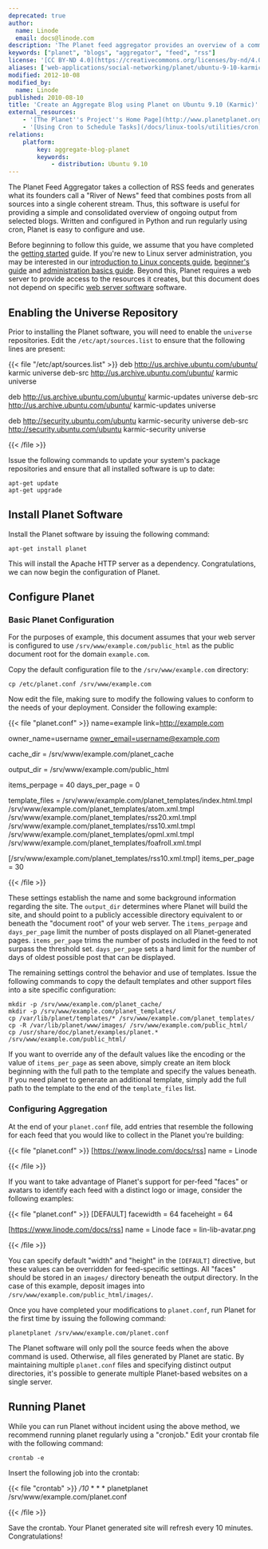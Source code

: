 ```yaml
---
deprecated: true
author:
  name: Linode
  email: docs@linode.com
description: 'The Planet feed aggregator provides an overview of a community by collecting all feeds produced by a community.'
keywords: ["planet", "blogs", "aggregator", "feed", "rss"]
license: '[CC BY-ND 4.0](https://creativecommons.org/licenses/by-nd/4.0)'
aliases: ['web-applications/social-networking/planet/ubuntu-9-10-karmic/']
modified: 2012-10-08
modified_by:
  name: Linode
published: 2010-08-10
title: 'Create an Aggregate Blog using Planet on Ubuntu 9.10 (Karmic)'
external_resources:
    - '[The Planet''s Project''s Home Page](http://www.planetplanet.org)'
    - '[Using Cron to Schedule Tasks](/docs/linux-tools/utilities/cron)'
relations:
    platform:
        key: aggregate-blog-planet
        keywords:
            - distribution: Ubuntu 9.10
---
```




The Planet Feed Aggregator takes a collection of RSS feeds and generates what its founders call a "River of News" feed that combines posts from all sources into a single coherent stream. Thus, this software is useful for providing a simple and consolidated overview of ongoing output from selected blogs. Written and configured in Python and run regularly using cron, Planet is easy to configure and use.

Before beginning to follow this guide, we assume that you have completed the [getting started](/docs/getting-started/) guide. If you're new to Linux server administration, you may be interested in our [introduction to Linux concepts guide](/docs/tools-reference/introduction-to-linux-concepts/), [beginner's guide](/docs/platform/billing-and-support/linode-beginners-guide/) and [administration basics guide](/docs/tools-reference/linux-system-administration-basics/). Beyond this, Planet requires a web server to provide access to the resources it creates, but this document does not depend on specific [web server software](/docs/web-servers/) software.

## Enabling the Universe Repository

Prior to installing the Planet software, you will need to enable the `universe` repositories. Edit the `/etc/apt/sources.list` to ensure that the following lines are present:

{{< file "/etc/apt/sources.list" >}}
deb http://us.archive.ubuntu.com/ubuntu/ karmic universe
deb-src http://us.archive.ubuntu.com/ubuntu/ karmic universe

deb http://us.archive.ubuntu.com/ubuntu/ karmic-updates universe
deb-src http://us.archive.ubuntu.com/ubuntu/ karmic-updates universe

deb http://security.ubuntu.com/ubuntu karmic-security universe
deb-src http://security.ubuntu.com/ubuntu karmic-security universe

{{< /file >}}


Issue the following commands to update your system's package repositories and ensure that all installed software is up to date:

    apt-get update
    apt-get upgrade

## Install Planet Software

Install the Planet software by issuing the following command:

    apt-get install planet

This will install the Apache HTTP server as a dependency. Congratulations, we can now begin the configuration of Planet.

## Configure Planet

### Basic Planet Configuration

For the purposes of example, this document assumes that your web server is configured to use `/srv/www/example.com/public_html` as the public document root for the domain `example.com`.

Copy the default configuration file to the `/srv/www/example.com` directory:

    cp /etc/planet.conf /srv/www/example.com

Now edit the file, making sure to modify the following values to conform to the needs of your deployment. Consider the following example:

{{< file "planet.conf" >}}
name=example link=http://example.com

owner_name=username <owner_email=username@example.com>

cache_dir = /srv/www/example.com/planet_cache

output_dir = /srv/www/example.com/public_html

items_perpage = 40 days_per_page = 0

template_files = /srv/www/example.com/planet_templates/index.html.tmpl /srv/www/example.com/planet_templates/atom.xml.tmpl /srv/www/example.com/planet_templates/rss20.xml.tmpl /srv/www/example.com/planet_templates/rss10.xml.tmpl /srv/www/example.com/planet_templates/opml.xml.tmpl /srv/www/example.com/planet_templates/foafroll.xml.tmpl

[/srv/www/example.com/planet_templates/rss10.xml.tmpl] items_per_page = 30

{{< /file >}}


These settings establish the name and some background information regarding the site. The `output_dir` determines where Planet will build the site, and should point to a publicly accessible directory equivalent to or beneath the "document root" of your web server. The `items_perpage` and `days_per_page` limit the number of posts displayed on all Planet-generated pages. `items_per_page` trims the number of posts included in the feed to not surpass the threshold set. `days_per_page` sets a hard limit for the number of days of oldest possible post that can be displayed.

The remaining settings control the behavior and use of templates. Issue the following commands to copy the default templates and other support files into a site specific configuration:

    mkdir -p /srv/www/example.com/planet_cache/
    mkdir -p /srv/www/example.com/planet_templates/
    cp /var/lib/planet/templates/* /srv/www/example.com/planet_templates/
    cp -R /var/lib/planet/www/images/ /srv/www/example.com/public_html/
    cp /usr/share/doc/planet/examples/planet.* /srv/www/example.com/public_html/

If you want to override any of the default values like the encoding or the value of `items_per_page` as seen above, simply create an item block beginning with the full path to the template and specify the values beneath. If you need planet to generate an additional template, simply add the full path to the template to the end of the `template_files` list.

### Configuring Aggregation

At the end of your `planet.conf` file, add entries that resemble the following for each feed that you would like to collect in the Planet you're building:

{{< file "planet.conf" >}}
[<https://www.linode.com/docs/rss>]
name = Linode

{{< /file >}}

If you want to take advantage of Planet's support for per-feed "faces" or avatars to identify each feed with a distinct logo or image, consider the following examples:

{{< file "planet.conf" >}}
[DEFAULT] facewidth = 64 faceheight = 64

[<https://www.linode.com/docs/rss>] name = Linode face = lin-lib-avatar.png

{{< /file >}}


You can specify default "width" and "height" in the `[DEFAULT]` directive, but these values can be overridden for feed-specific settings. All "faces" should be stored in an `images/` directory beneath the output directory. In the case of this example, deposit images into `/srv/www/example.com/public_html/images/`.

Once you have completed your modifications to `planet.conf`, run Planet for the first time by issuing the following command:

    planetplanet /srv/www/example.com/planet.conf

The Planet software will only poll the source feeds when the above command is used. Otherwise, all files generated by Planet are static. By maintaining multiple `planet.conf` files and specifying distinct output directories, it's possible to generate multiple Planet-based websites on a single server.

## Running Planet

While you can run Planet without incident using the above method, we recommend running planet regularly using a "cronjob." Edit your crontab file with the following command:

    crontab -e

Insert the following job into the crontab:

{{< file "crontab" >}}
*/10* * * * planetplanet /srv/www/example.com/planet.conf

{{< /file >}}


Save the crontab. Your Planet generated site will refresh every 10 minutes. Congratulations!
